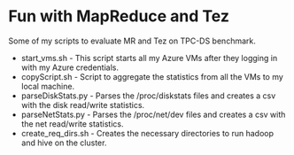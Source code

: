 # Fun with MapReduce and Tez
Some of my scripts to evaluate MR and Tez on TPC-DS benchmark.

* start_vms.sh - This script starts all my Azure VMs after they logging in with my Azure credentials.
* copyScript.sh - Script to aggregate the statistics from all the VMs to my local machine.
* parseDiskStats.py - Parses the /proc/diskstats files and creates a csv with the disk read/write statistics.
* parseNetStats.py - Parses the /proc/net/dev files and creates a csv with the net read/write statistics.
* create_req_dirs.sh - Creates the necessary directories to run hadoop and hive on the cluster.
